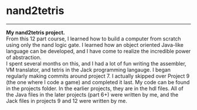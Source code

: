 # nand2tetris
***
**My nand2tetris project.** 
<br/>From this 12 part course, I learned how to build a computer from scratch using only the nand logic gate. I learned how an object oriented Java-like language can be developed, and I have come to realize the incredible power of abstraction. 
<br/>I spent several months on this, and I had a lot of fun writing the assembler, VM translator, and tetris in the Jack programming langauge. I began regularly making commits around project 7. I actually skipped over Project 9 (the one where I code a game) and completed it last. My code can be found in the projects folder. In the earlier projects, they are in the hdl files. All of the Java files in the later projects (part 6+) were written by me, and the Jack files in projects 9 and 12 were written by me.
